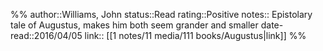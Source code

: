 %%
author::Williams, John
status::Read
rating::Positive
notes:: Epistolary tale of Augustus, makes him both seem grander and smaller
date-read::2016/04/05
link:: [[1 notes/11 media/111 books/Augustus|link]]
%%